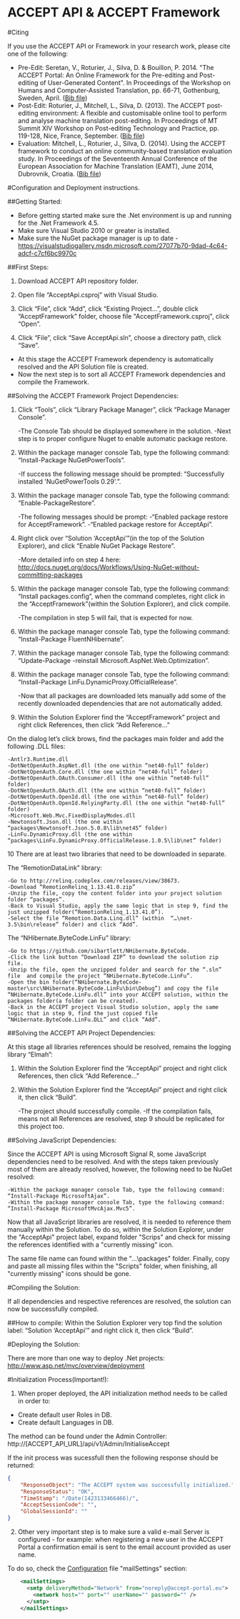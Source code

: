 ACCEPT API & ACCEPT Framework
=============================

#Citing

If you use the ACCEPT API or Framework in your research work, please cite one of the following:

  * Pre-Edit: Seretan, V., Roturier, J., Silva, D. & Bouillon, P. 2014. "The ACCEPT Portal: An Online Framework for the Pre-editing and Post-editing of User-Generated Content". In Proceedings of the Workshop on Humans and Computer-Assisted Translation, pp. 66-71, Gothenburg, Sweden, April. ([Bib file](https://raw.githubusercontent.com/accept-api/accept-portal/master/cite.bib))
  * Post-Edit: Roturier, J., Mitchell, L., Silva, D. (2013). The ACCEPT post-editing environment: A flexible and customisable online tool to perform and analyse machine translation post-editing. In Proceedings of MT Summit XIV Workshop on Post-editing Technology and Practice, pp. 119-128, Nice, France, September. ([Bib file](https://raw.githubusercontent.com/accept-project/accept-post-edit/master/cite.bib))
  * Evaluation: Mitchell, L., Roturier, J., Silva, D. (2014). Using the ACCEPT framework to conduct an online community-based translation evaluation study. In Proceedings of the Seventeenth Annual Conference of the European Association for Machine Translation (EAMT), June 2014, Dubrovnik, Croatia. ([Bib file](https://raw.githubusercontent.com/accept-project/accept-evaluation/master/cite.bib))

#Configuration and Deployment instructions. 

##Getting Started:

-	Before getting started make sure the .Net environment is up and running for the .Net Framework 4.5.
-	Make sure Visual Studio 2010 or greater is installed.
-	Make sure the NuGet package manager is up to date - https://visualstudiogallery.msdn.microsoft.com/27077b70-9dad-4c64-adcf-c7cf6bc9970c

##First Steps:

1. Download ACCEPT API repository folder.

2. Open file “AcceptApi.csproj” with Visual Studio.

3. Click “File”, click “Add”, click “Existing Project…”, double click “AcceptFramework” folder, choose file "AcceptFramework.csproj", click “Open”.

4. Click “File”, click “Save AcceptApi.sln”, choose a directory path, click “Save”.

-	At this stage the ACCEPT Framework dependency is automatically resolved and the API Solution file is created.
-	Now the next step is to sort all ACCEPT Framework dependencies and compile the Framework.

##Solving the ACCEPT Framework Project Dependencies:

1. Click “Tools”, click “Library Package Manager”, click “Package Manager Console”.

	-The Console Tab should be displayed somewhere in the solution.
	-Next step is to proper configure Nuget to enable automatic package restore. 

2. Within the package manager console Tab, type the following command: “Install-Package NuGetPowerTools”.

	-If success the following message should be prompted: “Successfully installed 'NuGetPowerTools 0.29'.”.

3. Within the package manager console Tab, type the following command: “Enable-PackageRestore”.

	-The following messages should be prompt:
	-“Enabled package restore for AcceptFramework”.
	-“Enabled package restore for AcceptApi”.

4. Right click over “Solution ‘AcceptApi’”(in the top of the Solution Explorer), and click “Enable NuGet Package Restore”.

	-More detailed info on step 4 here: http://docs.nuget.org/docs/Workflows/Using-NuGet-without-committing-packages

5. Within the package manager console Tab, type the following command: “Install packages.config”, when the command completes, right click in the “AcceptFramework”(within the Solution Explorer), and click compile.

	-The compilation in step 5 will fail, that is expected for now.

6. Within the package manager console Tab, type the following command: “Install-Package FluentNHibernate”.

7. Within the package manager console Tab, type the following command: “Update-Package -reinstall Microsoft.AspNet.Web.Optimization”.

8. Within the package manager console Tab, type the following command: “Install-Package LinFu.DynamicProxy.OfficialRelease”.

	-Now that all packages are downloaded lets manually add some of the recently downloaded dependencies that are not 	automatically added.

9. Within the Solution Explorer find the “AcceptFramework” project and right click References, then click “Add Reference…”

On the dialog let’s click brows, find the packages main folder and add the following .DLL files:

	-Antlr3.Runtime.dll
	-DotNetOpenAuth.AspNet.dll (the one within “net40-full” folder)
	-DotNetOpenAuth.Core.dll (the one within “net40-full” folder)
	-DotNetOpenAuth.OAuth.Consumer.dll (the one within “net40-full” folder)
	-DotNetOpenAuth.OAuth.dll (the one within “net40-full” folder)
	-DotNetOpenAuth.OpenId.dll (the one within “net40-full” folder)
	-DotNetOpenAuth.OpenId.RelyingParty.dll (the one within “net40-full” folder)
	-Microsoft.Web.Mvc.FixedDisplayModes.dll
	-Newtonsoft.Json.dll (the one within  “packages\Newtonsoft.Json.5.0.8\lib\net45” folder)
	-LinFu.DynamicProxy.dll (the one within “packages\LinFu.DynamicProxy.OfficialRelease.1.0.5\lib\net” folder)



10 There are at least two libraries that need to be downloaded in separate.

The “RemotionDataLink” library:

	-Go to http://relinq.codeplex.com/releases/view/38673.
	-Download “RemotionRelinq_1.13.41.0.zip”
	-Unzip the file, copy the content folder into your project solution folder “packages”.
	-Back to Visual Studio, apply the same logic that in step 9, find the just unzipped folder(“RemotionRelinq_1.13.41.0”).
	-Select the file “Remotion.Data.Linq.dll” (within  “…\net-3.5\bin\release” folder) and click “Add”.

The “NHibernate.ByteCode.LinFu” library:
	
	-Go to https://github.com/sibartlett/NHibernate.ByteCode.
	-Click the link button “Download ZIP” to download the solution zip file.
	-Unzip the file, open the unzipped folder and search for the “.sln” file  and compile the project “NHibernate.ByteCode.LinFu”.
	-Open the bin folder(“NHibernate.ByteCode-master\src\NHibernate.ByteCode.LinFu\bin\Debug”) and copy the file “NHibernate.ByteCode.LinFu.dll” into your ACCEPT solution, within the packages folder(a folder can be created).
	-Back in the ACCEPT project Visual Studio solution, apply the same logic that in step 9, find the just copied file “NHibernate.ByteCode.LinFu.DLL” and click “Add”.


##Solving the ACCEPT API Project Dependencies:

At this stage all libraries references should be resolved, remains the logging library “Elmah”:

1. Within the Solution Explorer find the “AcceptApi” project and right click References, then click “Add Reference…”
2. Within the Solution Explorer find the “AcceptApi” project and right click it, then click “Build”. 

	-The project should successfully compile. 
	-If the compilation fails, means not all References are resolved, step 9 should be replicated for this project too.

##Solving JavaScript Dependencies:

Since the ACCEPT API is using Microsoft Signal R, some JavaScript dependencies need to be resolved.
And with the steps taken previously most of them are already resolved, however, the following need to be NuGet resolved:

	-Within the package manager console Tab, type the following command: “Install-Package MicrosoftAjax”.	
	-Within the package manager console Tab, type the following command: “Install-Package MicrosoftMvcAjax.Mvc5”. 

Now that all JavaScript libraries are resolved, it is needed to reference them manually within the Solution.
To do so, within the Solution Explorer, under the "AcceptApi" project label, expand folder "Scrips" and check for missing the references identified with a "currently missing" icon.

The same file name can found within the "...\packages" folder. 
Finally, copy and paste all missing files within the "Scripts" folder, when finishing, all "currently missing" icons should be gone.

#Compiling the Solution:

If all dependencies and respective references are resolved, the solution can now be successfully compiled.

##How to compile:
Within the Solution Explorer very top find the solution label: “Solution ‘AcceptApi’” and right click it, then click “Build”.

#Deploying the Solution:

There are more than one way to deploy .Net projects: http://www.asp.net/mvc/overview/deployment

#Initialization Process(Important!):

1. When proper deployed, the API initialization method needs to be called in order to:

*  Create default user Roles in DB.
*  Create default Languages in DB.

The method can be found under the Admin Controller:
http://[ACCEPT_API_URL]/api/v1/Admin/InitialiseAccept

If the init process was sucessfull then the following response should be returned:

```json
{
    "ResponseObject": "The ACCEPT system was successfully initialized.",
    "ResponseStatus": "OK",
    "TimeStamp": "/Date(1423133466466)/",
    "AcceptSessionCode": "",
    "GlobalSessionId": ""
}
```

2. Other very important step is to make sure a valid e-mail Server is configured - for example: when registering a new user in the ACCEPT Portal a confirmation email is sent to the email account provided as user name.

To do so, check the [Configuration](https://github.com/accept-project/accept-api/blob/master/AcceptApi/Web.config) file "mailSettings" section:

```xml
    <mailSettings>
      <smtp deliveryMethod="Network" from="noreply@accept-portal.eu">
        <network host="" port="" userName="" password="" />
      </smtp>
    </mailSettings>
```

